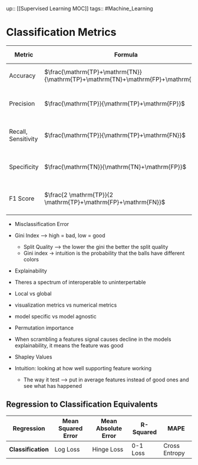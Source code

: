 up:: [[Supervised Learning MOC]]
tags:: #Machine_Learning
# Classification Metrics
| Metric              | Formula                                                                           | Interpretation                              | Threshold ≥ 0.5 | Threshold ≥ 0.3 |
| ------------------- | --------------------------------------------------------------------------------- | ------------------------------------------- | --------------- | --------------- |
| Accuracy            | $\frac{\mathrm{TP}+\mathrm{TN}}{\mathrm{TP}+\mathrm{TN}+\mathrm{FP}+\mathrm{FN}}$ | Overall performance of model                | 64%             | 82%             |
| Precision           | $\frac{\mathrm{TP}}{\mathrm{TP}+\mathrm{FP}}$                                     | How accurate the positive predictions are   | 80%             | 86%             |
| Recall, Sensitivity | $\frac{\mathrm{TP}}{\mathrm{TP}+\mathrm{FN}}$                                     | Coverage of actual positive samples         | 57%             | 86%             |
| Specificity         | $\frac{\mathrm{TN}}{\mathrm{TN}+\mathrm{FP}}$                                     | Coverage of actual negative samples         | 75%             | 75%             |
| F1 Score            | $\frac{2 \mathrm{TP}}{2 \mathrm{TP}+\mathrm{FP}+\mathrm{FN}}$                     | Hybrid metric useful for unbalanced classes | 67%             | 86%             |


- Misclassification Error
- Gini Index --> high = bad, low = good
	- Split Quality --> the lower the gini the better the split quality
	- Gini index -> intuition is the probability that the balls have different colors

- Explainability
- Theres a spectrum of interoperable to uninterpertable 
- Local vs global
- visualization metrics vs numerical metrics
- model specific vs model agnostic
- Permutation importance
- When scrambling a features signal causes decline in the models explainability, it means the feature was good
- Shapley Values
- Intuition: looking at how well supporting feature working
	- The way it test --> put in average features instead of good ones and see what has happened

## Regression to Classification Equivalents

|**Regression**|Mean Squared Error|Mean Absolute Error|R-Squared|MAPE|
|---|---|---|---|---|
|**Classification**|Log Loss|Hinge Loss|0-1 Loss|Cross Entropy|